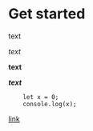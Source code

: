 # Get started

text

_text_

**text**

**_text_**

```
    let x = 0;
    console.log(x);
```

[link](devopen.ru)
